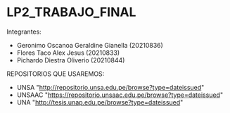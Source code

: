 # LP2_TRABAJO_FINAL

Integrantes:
- Geronimo Oscanoa Geraldine Gianella (20210836)
- Flores Taco Alex Jesus (20210833)
- Pichardo Diestra Oliverio (20210844)

REPOSITORIOS QUE USAREMOS:
- UNSA "http://repositorio.unsa.edu.pe/browse?type=dateissued"
- UNSAAC  "https://repositorio.unsaac.edu.pe/browse?type=dateissued"
- UNA "http://tesis.unap.edu.pe/browse?type=dateissued"

